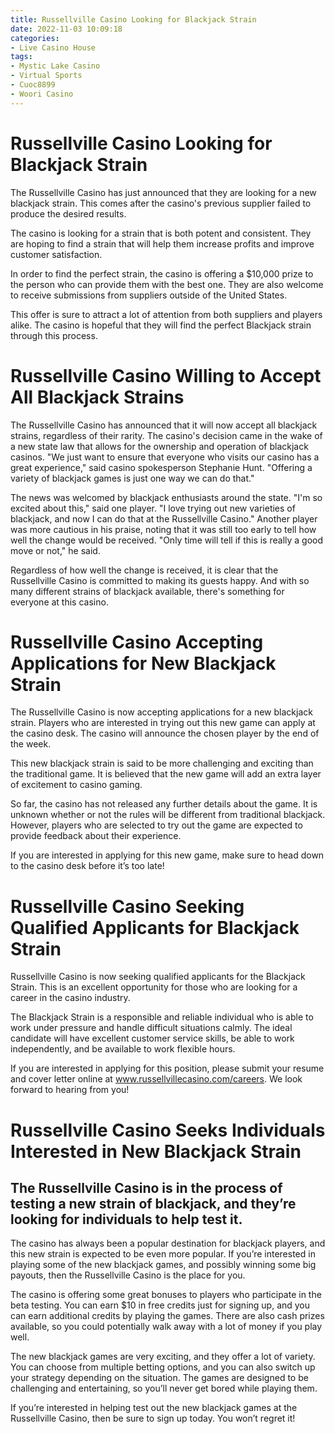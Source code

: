 ```yaml
---
title: Russellville Casino Looking for Blackjack Strain
date: 2022-11-03 10:09:18
categories:
- Live Casino House
tags:
- Mystic Lake Casino
- Virtual Sports
- Cuoc8899
- Woori Casino
---
```



#  Russellville Casino Looking for Blackjack Strain

The Russellville Casino has just announced that they are looking for a new blackjack strain. This comes after the casino's previous supplier failed to produce the desired results.

The casino is looking for a strain that is both potent and consistent. They are hoping to find a strain that will help them increase profits and improve customer satisfaction.

In order to find the perfect strain, the casino is offering a $10,000 prize to the person who can provide them with the best one. They are also welcome to receive submissions from suppliers outside of the United States.

This offer is sure to attract a lot of attention from both suppliers and players alike. The casino is hopeful that they will find the perfect Blackjack strain through this process.

#  Russellville Casino Willing to Accept All Blackjack Strains

The Russellville Casino has announced that it will now accept all blackjack strains, regardless of their rarity. The casino's decision came in the wake of a new state law that allows for the ownership and operation of blackjack casinos. "We just want to ensure that everyone who visits our casino has a great experience," said casino spokesperson Stephanie Hunt. "Offering a variety of blackjack games is just one way we can do that."

The news was welcomed by blackjack enthusiasts around the state. "I'm so excited about this," said one player. "I love trying out new varieties of blackjack, and now I can do that at the Russellville Casino." Another player was more cautious in his praise, noting that it was still too early to tell how well the change would be received. "Only time will tell if this is really a good move or not," he said.

Regardless of how well the change is received, it is clear that the Russellville Casino is committed to making its guests happy. And with so many different strains of blackjack available, there's something for everyone at this casino.

#  Russellville Casino Accepting Applications for New Blackjack Strain

The Russellville Casino is now accepting applications for a new blackjack strain. Players who are interested in trying out this new game can apply at the casino desk. The casino will announce the chosen player by the end of the week.

This new blackjack strain is said to be more challenging and exciting than the traditional game. It is believed that the new game will add an extra layer of excitement to casino gaming.

So far, the casino has not released any further details about the game. It is unknown whether or not the rules will be different from traditional blackjack. However, players who are selected to try out the game are expected to provide feedback about their experience.

If you are interested in applying for this new game, make sure to head down to the casino desk before it’s too late!

#  Russellville Casino Seeking Qualified Applicants for Blackjack Strain

Russellville Casino is now seeking qualified applicants for the Blackjack Strain. This is an excellent opportunity for those who are looking for a career in the casino industry.

The Blackjack Strain is a responsible and reliable individual who is able to work under pressure and handle difficult situations calmly. The ideal candidate will have excellent customer service skills, be able to work independently, and be available to work flexible hours.

If you are interested in applying for this position, please submit your resume and cover letter online at www.russellvillecasino.com/careers. We look forward to hearing from you!

#  Russellville Casino Seeks Individuals Interested in New Blackjack Strain

## The Russellville Casino is in the process of testing a new strain of blackjack, and they’re looking for individuals to help test it.

The casino has always been a popular destination for blackjack players, and this new strain is expected to be even more popular. If you’re interested in playing some of the new blackjack games, and possibly winning some big payouts, then the Russellville Casino is the place for you.

The casino is offering some great bonuses to players who participate in the beta testing. You can earn $10 in free credits just for signing up, and you can earn additional credits by playing the games. There are also cash prizes available, so you could potentially walk away with a lot of money if you play well.

The new blackjack games are very exciting, and they offer a lot of variety. You can choose from multiple betting options, and you can also switch up your strategy depending on the situation. The games are designed to be challenging and entertaining, so you’ll never get bored while playing them.

If you’re interested in helping test out the new blackjack games at the Russellville Casino, then be sure to sign up today. You won’t regret it!